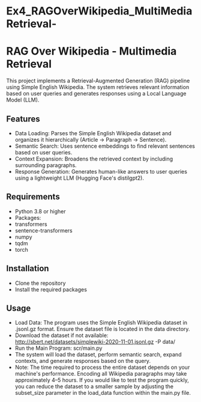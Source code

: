 # Ex4_RAGOverWikipedia_MultiMediaRetrieval-
# RAG Over Wikipedia - Multimedia Retrieval
This project implements a Retrieval-Augmented Generation (RAG) pipeline using Simple English Wikipedia. The system retrieves relevant information based on user queries and generates responses using a Local Language Model (LLM).

## Features
- Data Loading: Parses the Simple English Wikipedia dataset and organizes it hierarchically (Article → Paragraph → Sentence).
- Semantic Search: Uses sentence embeddings to find relevant sentences based on user queries.
- Context Expansion: Broadens the retrieved context by including surrounding paragraphs.
- Response Generation: Generates human-like answers to user queries using a lightweight LLM (Hugging Face's distilgpt2).
## Requirements
- Python 3.8 or higher
- Packages:
- transformers
- sentence-transformers
- numpy
- tqdm
- torch

## Installation
- Clone the repository
- Install the required packages

## Usage
- Load Data: The program uses the Simple English Wikipedia dataset in .jsonl.gz format. Ensure the dataset file is located in the data directory.
- Download the dataset if not available: http://sbert.net/datasets/simplewiki-2020-11-01.jsonl.gz -P data/
- Run the Main Program: scr/main.py
- The system will load the dataset, perform semantic search, expand contexts, and generate responses based on the query.
- Note: The time required to process the entire dataset depends on your machine's performance. Encoding all Wikipedia paragraphs may take approximately 4–5 hours. If you would like to test the program quickly, you can reduce the dataset to a smaller sample by adjusting the subset_size parameter in the load_data function within the main.py file.
